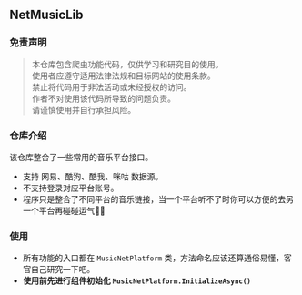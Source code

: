 ## NetMusicLib

### 免责声明
> 本仓库包含爬虫功能代码，仅供学习和研究目的使用。  
> 使用者应遵守适用法律法规和目标网站的使用条款。  
> 禁止将代码用于非法活动或未经授权的访问。  
> 作者不对使用该代码所导致的问题负责。  
> 请谨慎使用并自行承担风险。  

### 仓库介绍  
该仓库整合了一些常用的音乐平台接口。
* 支持 网易、酷狗、酷我、咪咕 数据源。
* 不支持登录对应平台账号。
* 程序只是整合了不同平台的音乐链接，当一个平台听不了时你可以方便的去另一个平台再碰碰运气🐶🐶  

### 使用  
* 所有功能的入口都在 `MusicNetPlatform` 类，方法命名应该还算通俗易懂，客官自己研究一下吧。  
* **使用前先进行组件初始化 `MusicNetPlatform.InitializeAsync()`**  